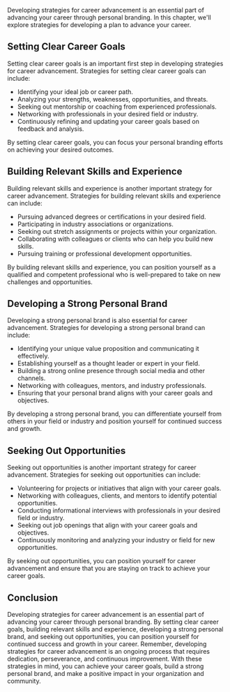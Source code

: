 
Developing strategies for career advancement is an essential part of advancing your career through personal branding. In this chapter, we'll explore strategies for developing a plan to advance your career.

Setting Clear Career Goals
--------------------------

Setting clear career goals is an important first step in developing strategies for career advancement. Strategies for setting clear career goals can include:

* Identifying your ideal job or career path.
* Analyzing your strengths, weaknesses, opportunities, and threats.
* Seeking out mentorship or coaching from experienced professionals.
* Networking with professionals in your desired field or industry.
* Continuously refining and updating your career goals based on feedback and analysis.

By setting clear career goals, you can focus your personal branding efforts on achieving your desired outcomes.

Building Relevant Skills and Experience
---------------------------------------

Building relevant skills and experience is another important strategy for career advancement. Strategies for building relevant skills and experience can include:

* Pursuing advanced degrees or certifications in your desired field.
* Participating in industry associations or organizations.
* Seeking out stretch assignments or projects within your organization.
* Collaborating with colleagues or clients who can help you build new skills.
* Pursuing training or professional development opportunities.

By building relevant skills and experience, you can position yourself as a qualified and competent professional who is well-prepared to take on new challenges and opportunities.

Developing a Strong Personal Brand
----------------------------------

Developing a strong personal brand is also essential for career advancement. Strategies for developing a strong personal brand can include:

* Identifying your unique value proposition and communicating it effectively.
* Establishing yourself as a thought leader or expert in your field.
* Building a strong online presence through social media and other channels.
* Networking with colleagues, mentors, and industry professionals.
* Ensuring that your personal brand aligns with your career goals and objectives.

By developing a strong personal brand, you can differentiate yourself from others in your field or industry and position yourself for continued success and growth.

Seeking Out Opportunities
-------------------------

Seeking out opportunities is another important strategy for career advancement. Strategies for seeking out opportunities can include:

* Volunteering for projects or initiatives that align with your career goals.
* Networking with colleagues, clients, and mentors to identify potential opportunities.
* Conducting informational interviews with professionals in your desired field or industry.
* Seeking out job openings that align with your career goals and objectives.
* Continuously monitoring and analyzing your industry or field for new opportunities.

By seeking out opportunities, you can position yourself for career advancement and ensure that you are staying on track to achieve your career goals.

Conclusion
----------

Developing strategies for career advancement is an essential part of advancing your career through personal branding. By setting clear career goals, building relevant skills and experience, developing a strong personal brand, and seeking out opportunities, you can position yourself for continued success and growth in your career. Remember, developing strategies for career advancement is an ongoing process that requires dedication, perseverance, and continuous improvement. With these strategies in mind, you can achieve your career goals, build a strong personal brand, and make a positive impact in your organization and community.
